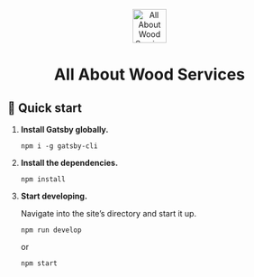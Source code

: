 <p align="center">
  <img alt="All About Wood Services" src="https://all-about-wood-services.s3.us-east-2.amazonaws.com/public/logo.png" width="60" />
</p>
<h1 align="center">
  All About Wood Services
</h1>

## :evergreen_tree: Quick start

1. **Install Gatsby globally.**
    ```shell
    npm i -g gatsby-cli
    ```

2.  **Install the dependencies.**

    ```shell
    npm install
    ```

3.  **Start developing.**

    Navigate into the site’s directory and start it up.

    ```shell
    npm run develop
    ```
    or
    ```shell
    npm start
    ```
